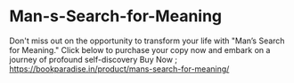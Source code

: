 # Man-s-Search-for-Meaning
Don't miss out on the opportunity to transform your life with "Man’s Search for Meaning." Click below to purchase your copy now and embark on a journey of profound self-discovery
Buy Now ; https://bookparadise.in/product/mans-search-for-meaning/
